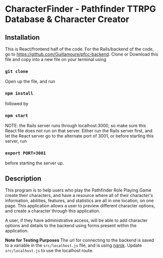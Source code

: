 # CharacterFinder - Pathfinder TTRPG Database & Character Creator

## Installation

This is React/frontend half of the code. For the Rails/backend of the code, go to https://github.com/Guillamoure/pfcc-backend. Clone or Download this file and copy into a new file on your terminal using

### `git clone`


Open up the file, and run

### `npm install`

followed by

### `npm start`

NOTE: the Rails server runs through localhost:3000, so make sure this React file does not run on that server. Either run the Rails server first, and let the React server go to the alternate port of 3001, or before starting this server, run

### `export PORT=3001`

before starting the server up.


## Description

This program is to help users who play the Pathfinder Role Playing Game create their characters, and have a resource where all of their character's information, abilities, features, and statistics are all in one location, on one page. This application allows a user to preview different character options, and create a character through this application.

A user, if they have administrative access, will be able to add character options and details to the backend using forms present within the application.

**Note for Testing Purposes**
The url for connecting to the backend is saved to a variable in the `src/localhost.js` file, and is using [ngrok](https://ngrok.com/). Update `src/localhost.js` to use the localhost route.
